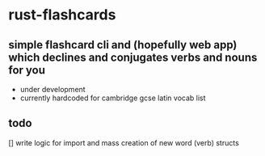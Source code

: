 # rust-flashcards

## simple flashcard cli and (hopefully web app) which declines and conjugates verbs and nouns for you
- under development
- currently hardcoded for cambridge gcse latin vocab list

## todo
[] write logic for import and mass creation of new word (verb) structs